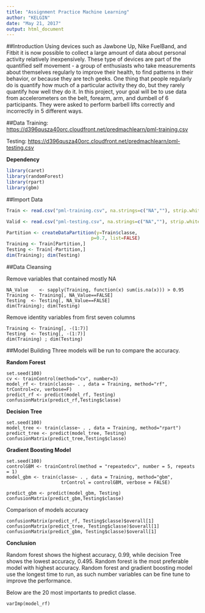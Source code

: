 ```yaml
---
title: "Assignment Practice Machine Learning"
author: "KELGIN"
date: "May 21, 2017"
output: html_document
---
```


##Introduction
Using devices such as Jawbone Up, Nike FuelBand, and Fitbit it is now possible to collect a large amount of data about personal activity relatively inexpensively. These type of devices are part of the quantified self movement - a group of enthusiasts who take measurements about themselves regularly to improve their health, to find patterns in their behavior, or because they are tech geeks. One thing that people regularly do is quantify how much of a particular activity they do, but they rarely quantify how well they do it. In this project, your goal will be to use data from accelerometers on the belt, forearm, arm, and dumbell of 6 participants. They were asked to perform barbell lifts correctly and incorrectly in 5 different ways.

##Data
Training: https://d396qusza40orc.cloudfront.net/predmachlearn/pml-training.csv

Testing: https://d396qusza40orc.cloudfront.net/predmachlearn/pml-testing.csv

**Dependency**
```r
library(caret)
library(randomForest)
library(rpart)
library(gbm)
```

##Import Data

```r
Train <- read.csv("pml-training.csv", na.strings=c("NA",""), strip.white=T)

Valid <- read.csv("pml-testing.csv", na.strings=c("NA",""), strip.white=T)

Partition <- createDataPartition(y=Train$classe,
                               p=0.7, list=FALSE)
Training <- Train[Partition,]
Testing <- Train[-Partition,]
dim(Training); dim(Testing)
```

##Data Cleansing

Remove variables that contained mostly NA

```{r message=FALSE, warning=FALSE}
NA_Value    <- sapply(Training, function(x) sum(is.na(x))) > 0.95
Training <- Training[, NA_Value==FALSE]
Testing  <- Testing[, NA_Value==FALSE]
dim(Training); dim(Testing)
```

Remove identity variables from first seven columns
```{r message=FALSE, warning=FALSE}
Training <- Training[, -(1:7)]
Testing  <- Testing[, -(1:7)]
dim(Training) ; dim(Testing)
```

##Model Building
Three models will be run to compare the accuracy.

**Random Forest**
```{r message=FALSE, warning=FALSE}
set.seed(100)
cv <- trainControl(method="cv", number=3)
model_rf <- train(classe~ . , data = Training, method="rf", trControl=cv, verbose=F)
predict_rf <- predict(model_rf, Testing)
confusionMatrix(predict_rf,Testing$classe)
```

**Decision Tree**
```{r message=FALSE, warning=FALSE}
set.seed(100)
model_tree <- train(classe~ . , data = Training, method="rpart")
predict_tree <- predict(model_tree, Testing)
confusionMatrix(predict_tree,Testing$classe)
```

**Gradient Boosting Model**
```{r message=FALSE, warning=FALSE}
set.seed(100)
controlGBM <- trainControl(method = "repeatedcv", number = 5, repeats = 1)
model_gbm <- train(classe~ . , data = Training, method="gbm",
                    trControl = controlGBM, verbose = FALSE)
```
```{r message=FALSE, warning=FALSE}
predict_gbm <- predict(model_gbm, Testing)
confusionMatrix(predict_gbm,Testing$classe)
```

Comparison of models accuracy
```{r message=FALSE, warning=FALSE}
confusionMatrix(predict_rf, Testing$classe)$overall[1]
confusionMatrix(predict_tree, Testing$classe)$overall[1]
confusionMatrix(predict_gbm, Testing$classe)$overall[1]
```

**Conclusion**

Random forest shows the highest accuracy, 0.99, while decision Tree shows the lowest accuracy, 0.495. Random forest is the most preferable model with highest accuracy. Random forest and gradient boosting model use the longest time to run, as such number variables can be fine tune to improve the performance. 

Below are the 20 most importants to predict classe.
```{r message=FALSE, warning=FALSE}
varImp(model_rf)
```
